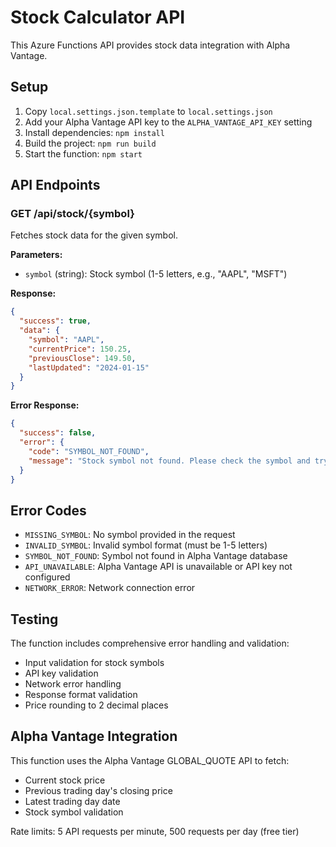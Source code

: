 # Stock Calculator API

This Azure Functions API provides stock data integration with Alpha Vantage.

## Setup

1. Copy `local.settings.json.template` to `local.settings.json`
2. Add your Alpha Vantage API key to the `ALPHA_VANTAGE_API_KEY` setting
3. Install dependencies: `npm install`
4. Build the project: `npm run build`
5. Start the function: `npm start`

## API Endpoints

### GET /api/stock/{symbol}

Fetches stock data for the given symbol.

**Parameters:**
- `symbol` (string): Stock symbol (1-5 letters, e.g., "AAPL", "MSFT")

**Response:**
```json
{
  "success": true,
  "data": {
    "symbol": "AAPL",
    "currentPrice": 150.25,
    "previousClose": 149.50,
    "lastUpdated": "2024-01-15"
  }
}
```

**Error Response:**
```json
{
  "success": false,
  "error": {
    "code": "SYMBOL_NOT_FOUND",
    "message": "Stock symbol not found. Please check the symbol and try again."
  }
}
```

## Error Codes

- `MISSING_SYMBOL`: No symbol provided in the request
- `INVALID_SYMBOL`: Invalid symbol format (must be 1-5 letters)
- `SYMBOL_NOT_FOUND`: Symbol not found in Alpha Vantage database
- `API_UNAVAILABLE`: Alpha Vantage API is unavailable or API key not configured
- `NETWORK_ERROR`: Network connection error

## Testing

The function includes comprehensive error handling and validation:
- Input validation for stock symbols
- API key validation
- Network error handling
- Response format validation
- Price rounding to 2 decimal places

## Alpha Vantage Integration

This function uses the Alpha Vantage GLOBAL_QUOTE API to fetch:
- Current stock price
- Previous trading day's closing price
- Latest trading day date
- Stock symbol validation

Rate limits: 5 API requests per minute, 500 requests per day (free tier)